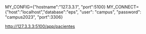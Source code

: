 MY_CONFIG={"hostname":"127.3.3.1", "port":5100}
MY_CONNECT={"host":"localhost","database":"eps", "user": "campus", "password": "campus2023", "port":3306} 


http://127.3.3.3:5100/app/pacientes